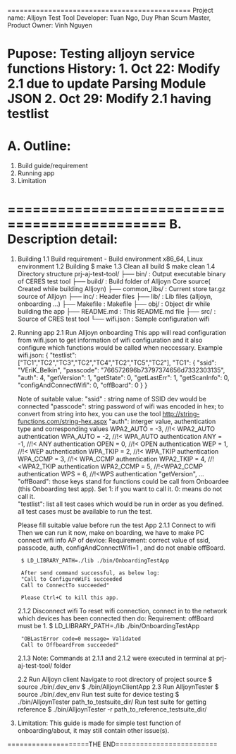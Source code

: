 =============================================
Project name: Alljoyn Test Tool
	Developer: Tuan Ngo, Duy Phan
	Scum Master, Product Owner: Vinh Nguyen

Pupose: Testing alljoyn service functions
History: 
	1. Oct 22: Modify 2.1 due to update Parsing Module JSON
	2. Oct 29: Modify 2.1 having testlist
=============================================
A. Outline:
=============================================

1. Build guide/requirement
2. Running app
3. Limitation

=============================================
B. Description detail:
=============================================
1. Building
	1.1 Build requirement
		- Build environment x86_64, Linux environment
	1.2 Building
		$ make
	1.3 Clean all build
		$ make clean
	1.4 Directory structure
	prj-aj-test-tool/
	├── bin/ 					: Output executable binary of CERES test tool
	├── build/ 					: Build folder of Alljoyn Core source( Created while building Alljoyn)
	├── common_libs/			: Current store tar.gz source of Alljoyn
	├── inc/					: Header files
	├── lib/					: Lib files (alljoyn, onboarding ...)
	├── Makefile				: Makefile
	├── obj/					: Object dir while building the app
	├── README.md 				: This README.md file
	├── src/					: Source of CRES test tool
	└── wifi.json				: Sample configuration wifi
2. Running app
	2.1 Run Alljoyn onboarding
	This app will read configuration from wifi.json to get information of wifi configuration
	and it also configure which functions would be called when neccessary.
	Example wifi.json:
		{
		"testlist":["TC1","TC2","TC3","TC2","TC4","TC2","TC5","TC2"],
		"TC1": {
					"ssid": "VEriK_Belkin",
					"passcode": "766572696b73797374656d7332303135",
					"auth": 4,
					"getVersion": 1,
					"getState": 0,
					"getLastErr": 1,
					"getScanInfo": 0,
					"configAndConnectWifi": 0,
					"offBoard": 0
			}
		}
			
	Note of suitable value:
	"ssid" : string name of SSID dev would be connected
	"passcode": string password of wifi was encoded in hex; to convert from string into hex, you can use the tool  http://string-functions.com/string-hex.aspx
	"auth": interger value, authentication type and corresponding values
		WPA2_AUTO = -3,                            //!< WPA2_AUTO authentication
		WPA_AUTO = -2,                           //!< WPA_AUTO authentication
		ANY = -1,                           //!< ANY authentication
		OPEN = 0,                          //!< OPEN authentication
		WEP = 1,                           //!< WEP authentication
		WPA_TKIP = 2,                           //!< WPA_TKIP authentication
		WPA_CCMP = 3,                           //!< WPA_CCMP authentication
		WPA2_TKIP = 4,                            //!<WPA2_TKIP authentication
		WPA2_CCMP = 5,                        //!<WPA2_CCMP authentication
		WPS = 6,                          //!<WPS authentication
	"getVersion", ... "offBoard":	those keys stand for functions could be call from Onboardee (this Onboarding test app).
									Set 	1: if you want to call it.
											0: means do not call it. 	
	"testlist": list all test cases which would be run in order as you defined.
				all test cases must be available to run the test.

	Please fill suitable value before run the test App
	2.1.1 Connect to wifi
		Then we can run it now, make on boarding, we have to make PC connect wifi info AP of device:
		Requirement: correct value of ssid, passcode, auth, configAndConnectWifi=1 , and do not enable offBoard.

		$ LD_LIBRARY_PATH=./lib ./bin/OnboardingTestApp

		After send command successful, as below log:
		"Call to ConfigureWiFi succeeded 
		Call to ConnectTo succeeded"

		Please Ctrl+C to kill this app.
	2.1.2 Disconnect wifi
		To reset wifi connection, connect in to the network which devices has been connected then do:
		Requirement: offBoard must be 1.
		$ LD_LIBRARY_PATH=./lib ./bin/OnboardingTestApp 

		"OBLastError code=0 message= Validated
		Call to OffboardFrom succeeded"
	2.1.3 Note:
		Commands at 2.1.1 and 2.1.2 were executed in terminal at prj-aj-test-tool/ folder

    2.2 Run Alljoyn client
		Navigate to root directory of project source
		$ source ./bin/.dev_env
        $ ./bin/AlljoynClientApp
	2.3 Run AlljoynTester
		$ source ./bin/.dev_env
		Run test suite for device testing
		$ ./bin/AlljoynTester path_to_testsuite_dir/
		Run test suite for getting reference 
		$ ./bin/AlljoynTester -r path_to_reference_testsuite_dir/
3. Limitation:
	This guide is made for simple test function of onboarding/about, it may still contain other issue(s).

====================THE END=========================
